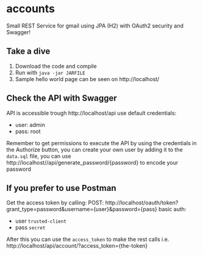 # accounts
Small REST Service for gmail using JPA (H2) with OAuth2 security and Swagger!
## Take a dive
1.  Download the code and compile
2.  Run with `java -jar JARFILE`
3.  Sample hello world page can be seen on http://localhost/
## Check the API with Swagger
API is accessible trough http://localhost/api use default credentials:
  - user: admin
  - pass: root

Remember to get permissions to execute the API by using the credentials in the Authorize button, you can create your own user by adding it to the `data.sql` file, you can use http://localhost//api/generate_password/{password} to encode your password
## If you prefer to use Postman
Get the access token by calling: 
POST: http://localhost/oauth/token?grant_type=password&username={user}&password={pass}
basic auth:
  - user `trusted-client` 
  - pass `secret` 

After this you can use the `access_token` to make the rest calls i.e. http://localhost/api/account/?access_token={the-token}
